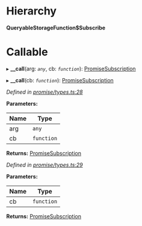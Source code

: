 

# Hierarchy

**QueryableStorageFunction$Subscribe**

# Callable
▸ **__call**(arg: *`any`*, cb: *`function`*): [PromiseSubscription](../modules/_promise_types_.md#promisesubscription)

▸ **__call**(cb: *`function`*): [PromiseSubscription](../modules/_promise_types_.md#promisesubscription)

*Defined in [promise/types.ts:28](https://github.com/polkadot-js/api/blob/8f698d7/packages/api/src/promise/types.ts#L28)*

**Parameters:**

| Name | Type |
| ------ | ------ |
| arg | `any` |
| cb | `function` |

**Returns:** [PromiseSubscription](../modules/_promise_types_.md#promisesubscription)

*Defined in [promise/types.ts:29](https://github.com/polkadot-js/api/blob/8f698d7/packages/api/src/promise/types.ts#L29)*

**Parameters:**

| Name | Type |
| ------ | ------ |
| cb | `function` |

**Returns:** [PromiseSubscription](../modules/_promise_types_.md#promisesubscription)

